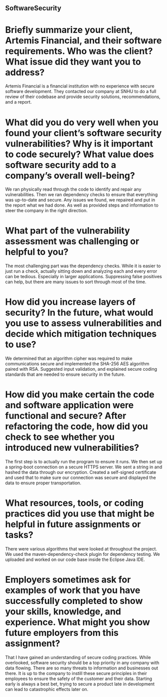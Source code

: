 ## SoftwareSecurity
# Briefly summarize your client, Artemis Financial, and their software requirements. Who was the client? What issue did they want you to address?
Artemis Financial is a financial institution with no experience with secure software development. They contacted our company at SNHU to do a full review of their codebase and provide security solutions, recommendations, and a report.
# What did you do very well when you found your client’s software security vulnerabilities? Why is it important to code securely? What value does software security add to a company’s overall well-being?
We ran physically read through the code to identify and repair any vulnerabilities. Then we ran dependency checks to ensure that everything was up-to-date and secure. Any issues we found, we repaired and put in the report what we had done. As well as provided steps and information to steer the company in the right direction. 
# What part of the vulnerability assessment was challenging or helpful to you?
The most challenging part was the dependency checks. While it is easier to just run a check, actually sitting down and analyzing each and every error can be tedious. Especially in larger applications. Suppressing false positives can help, but there are many issues to sort through most of the time. 
# How did you increase layers of security? In the future, what would you use to assess vulnerabilities and decide which mitigation techniques to use?
We determined that an algorithm cipher was required to make communications secure and implemented the SHA-256 AES algorithm paired with RSA. Suggested input validation, and explained secure coding standards that are needed to ensure security in the future. 
# How did you make certain the code and software application were functional and secure? After refactoring the code, how did you check to see whether you introduced new vulnerabilities?
The first step is to actually run the program to ensure it runs. We then set up a spring-boot connection on a secure HTTPS server. We sent a string in and hashed the data through our encryption. Created a self-signed certificate and used that to make sure our connection was secure and displayed the data to ensure proper transportation. 
# What resources, tools, or coding practices did you use that might be helpful in future assignments or tasks?
There were various algorithms that were looked at throughout the project. We used the maven-dependency-check plugin for dependency testing. We uploaded and worked on our code base inside the Eclipse Java IDE. 
# Employers sometimes ask for examples of work that you have successfully completed to show your skills, knowledge, and experience. What might you show future employers from this assignment?
That I have gained an understanding of secure coding practices. While overlooked, software security should be a top priority in any company with data flowing. There are so many threats to information and businesses out there. It is up to the company to instill these secure principles in their employees to ensure the safety of the customer and their data. Starting early is always a best bet, trying to secure a product late in development can lead to catastrophic effects later on. 
